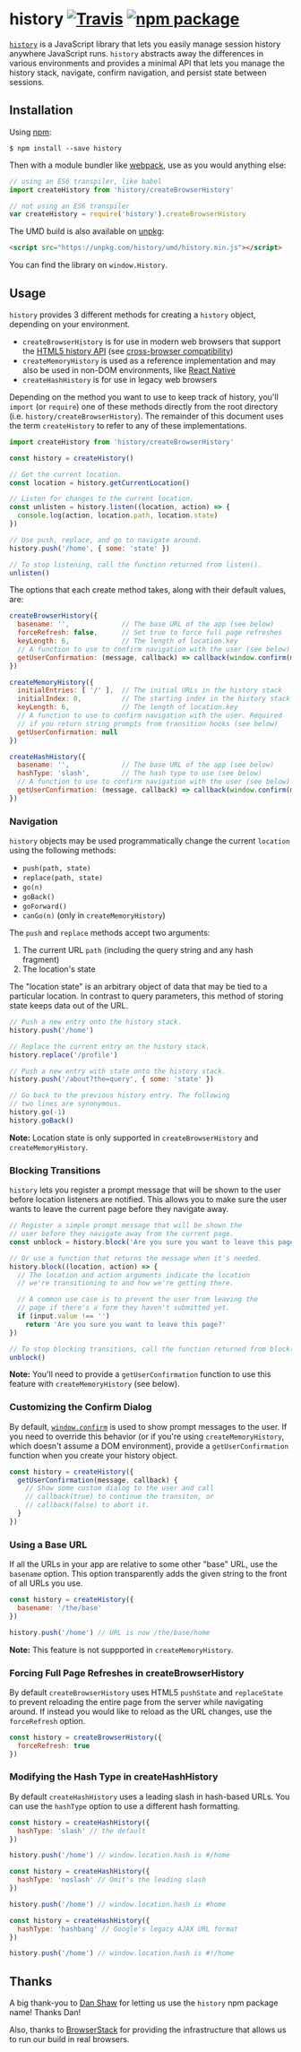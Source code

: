 # history [![Travis][build-badge]][build] [![npm package][npm-badge]][npm]

[build-badge]: https://img.shields.io/travis/mjackson/history/master.svg?style=flat-square
[build]: https://travis-ci.org/mjackson/history

[npm-badge]: https://img.shields.io/npm/v/history.svg?style=flat-square
[npm]: https://www.npmjs.org/package/history

[`history`](https://www.npmjs.com/package/history) is a JavaScript library that lets you easily manage session history anywhere JavaScript runs. `history` abstracts away the differences in various environments and provides a minimal API that lets you manage the history stack, navigate, confirm navigation, and persist state between sessions.

## Installation

Using [npm](https://www.npmjs.com/):

    $ npm install --save history

Then with a module bundler like [webpack](https://webpack.github.io/), use as you would anything else:

```js
// using an ES6 transpiler, like babel
import createHistory from 'history/createBrowserHistory'

// not using an ES6 transpiler
var createHistory = require('history').createBrowserHistory
```

The UMD build is also available on [unpkg](https://unpkg.com):

```html
<script src="https://unpkg.com/history/umd/history.min.js"></script>
```

You can find the library on `window.History`.

## Usage

`history` provides 3 different methods for creating a `history` object, depending on your environment.

- `createBrowserHistory` is for use in modern web browsers that support the [HTML5 history API](http://diveintohtml5.info/history.html) (see [cross-browser compatibility](http://caniuse.com/#feat=history))
- `createMemoryHistory` is used as a reference implementation and may also be used in non-DOM environments, like [React Native](https://facebook.github.io/react-native/)
- `createHashHistory` is for use in legacy web browsers

Depending on the method you want to use to keep track of history, you'll `import` (or `require`) one of these methods directly from the root directory (i.e. `history/createBrowserHistory`). The remainder of this document uses the term `createHistory` to refer to any of these implementations.

```js
import createHistory from 'history/createBrowserHistory'

const history = createHistory()

// Get the current location.
const location = history.getCurrentLocation()

// Listen for changes to the current location.
const unlisten = history.listen((location, action) => {
  console.log(action, location.path, location.state)
})

// Use push, replace, and go to navigate around.
history.push('/home', { some: 'state' })

// To stop listening, call the function returned from listen().
unlisten()
```

The options that each create method takes, along with their default values, are:

```js
createBrowserHistory({
  basename: '',             // The base URL of the app (see below)
  forceRefresh: false,      // Set true to force full page refreshes
  keyLength: 6,             // The length of location.key
  // A function to use to confirm navigation with the user (see below)
  getUserConfirmation: (message, callback) => callback(window.confirm(message))
})

createMemoryHistory({
  initialEntries: [ '/' ],  // The initial URLs in the history stack
  initialIndex: 0,          // The starting index in the history stack
  keyLength: 6,             // The length of location.key
  // A function to use to confirm navigation with the user. Required
  // if you return string prompts from transition hooks (see below)
  getUserConfirmation: null
})

createHashHistory({
  basename: '',             // The base URL of the app (see below)
  hashType: 'slash',        // The hash type to use (see below)
  // A function to use to confirm navigation with the user (see below)
  getUserConfirmation: (message, callback) => callback(window.confirm(message))
})
```

### Navigation

`history` objects may be used programmatically change the current `location` using the following methods:

- `push(path, state)`
- `replace(path, state)`
- `go(n)`
- `goBack()`
- `goForward()`
- `canGo(n)` (only in `createMemoryHistory`)

The `push` and `replace` methods accept two arguments:

1. The current URL `path` (including the query string and any hash fragment)
2. The location's state

The "location state" is an arbitrary object of data that may be tied to a particular location. In contrast to query parameters, this method of storing state keeps data out of the URL.

```js
// Push a new entry onto the history stack.
history.push('/home')

// Replace the current entry on the history stack.
history.replace('/profile')

// Push a new entry with state onto the history stack.
history.push('/about?the=query', { some: 'state' })

// Go back to the previous history entry. The following
// two lines are synonymous.
history.go(-1)
history.goBack()
```

**Note:** Location state is only supported in `createBrowserHistory` and `createMemoryHistory`.

### Blocking Transitions

`history` lets you register a prompt message that will be shown to the user before location listeners are notified. This allows you to make sure the user wants to leave the current page before they navigate away.

```js
// Register a simple prompt message that will be shown the
// user before they navigate away from the current page.
const unblock = history.block('Are you sure you want to leave this page?')

// Or use a function that returns the message when it's needed.
history.block((location, action) => {
  // The location and action arguments indicate the location
  // we're transitioning to and how we're getting there.

  // A common use case is to prevent the user from leaving the
  // page if there's a form they haven't submitted yet.
  if (input.value !== '')
    return 'Are you sure you want to leave this page?'
})

// To stop blocking transitions, call the function returned from block().
unblock()
```

**Note:** You'll need to provide a `getUserConfirmation` function to use this feature with `createMemoryHistory` (see below).

### Customizing the Confirm Dialog

By default, [`window.confirm`](https://developer.mozilla.org/en-US/docs/Web/API/Window/confirm) is used to show prompt messages to the user. If you need to override this behavior (or if you're using `createMemoryHistory`, which doesn't assume a DOM environment), provide a `getUserConfirmation` function when you create your history object.

```js
const history = createHistory({
  getUserConfirmation(message, callback) {
    // Show some custom dialog to the user and call
    // callback(true) to continue the transiton, or
    // callback(false) to abort it.
  }
})
```

### Using a Base URL

If all the URLs in your app are relative to some other "base" URL, use the `basename` option. This option transparently adds the given string to the front of all URLs you use.

```js
const history = createHistory({
  basename: '/the/base'
})

history.push('/home') // URL is now /the/base/home
```

**Note:** This feature is not suppported in `createMemoryHistory`.

### Forcing Full Page Refreshes in createBrowserHistory

By default `createBrowserHistory` uses HTML5 `pushState` and `replaceState` to prevent reloading the entire page from the server while navigating around. If instead you would like to reload as the URL changes, use the `forceRefresh` option.

```js
const history = createBrowserHistory({
  forceRefresh: true
})
```

### Modifying the Hash Type in createHashHistory

By default `createHashHistory` uses a leading slash in hash-based URLs. You can use the `hashType` option to use a different hash formatting.


```js
const history = createHashHistory({
  hashType: 'slash' // the default
})

history.push('/home') // window.location.hash is #/home

const history = createHashHistory({
  hashType: 'noslash' // Omit's the leading slash
})

history.push('/home') // window.location.hash is #home

const history = createHashHistory({
  hashType: 'hashbang' // Google's legacy AJAX URL format
})

history.push('/home') // window.location.hash is #!/home
```

## Thanks

A big thank-you to [Dan Shaw](https://www.npmjs.com/~dshaw) for letting us use the `history` npm package name! Thanks Dan!

Also, thanks to [BrowserStack](https://www.browserstack.com/) for providing the infrastructure that allows us to run our build in real browsers.
